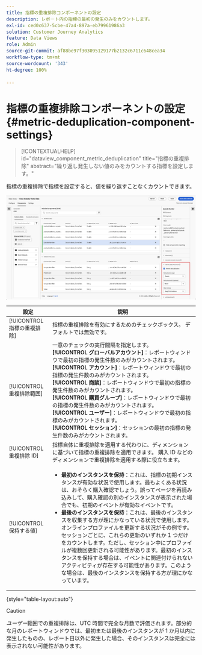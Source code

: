 ```yaml
---
title: 指標の重複排除コンポーネントの設定
description: レポート内の指標の最初の発生のみをカウントします。
exl-id: ced0c637-5cbe-47a4-897a-eb79961986a3
solution: Customer Journey Analytics
feature: Data Views
role: Admin
source-git-commit: af88be97f303095129177b2132c6711c648cea34
workflow-type: tm+mt
source-wordcount: '343'
ht-degree: 100%

---
```


# 指標の重複排除コンポーネントの設定 {#metric-deduplication-component-settings}

<!-- markdownlint-disable MD034 -->

>[!CONTEXTUALHELP]
>id="dataview_component_metric_deduplication"
>title="指標の重複排除"
>abstract="繰り返し発生しない値のみをカウントする指標を設定します。"

<!-- markdownlint-enable MD034 -->


指標の重複排除で指標を設定すると、値を繰り返すことなくカウントできます。

![指標の重複排除](../assets/metric-deduplication.png)

| 設定 | 説明 |
| --- | --- |
| [!UICONTROL 指標の重複排除] | 指標の重複排除を有効にするためのチェックボックス。 デフォルトでは無効です。 |
| [!UICONTROL 重複排除範囲] | 一意のチェックの実行間隔を指定します。<br/>**[!UICONTROL グローバルアカウント&#x200B;]**：レポートウィンドウで最初の指標の発生件数のみがカウントされます。<br/>**[!UICONTROL アカウント]**：レポートウィンドウで最初の指標の発生件数のみがカウントされます。<br/>**[!UICONTROL 商談&#x200B;]**：レポートウィンドウで最初の指標の発生件数のみがカウントされます。<br/>**[!UICONTROL 購買グループ]**：レポートウィンドウで最初の指標の発生件数のみがカウントされます。<br/>**[!UICONTROL ユーザー&#x200B;]**：レポートウィンドウで最初の指標のみがカウントされます。<br>**[!UICONTROL セッション]**：セッションの最初の指標の発生件数のみがカウントされます。<br> |
| [!UICONTROL 重複排除 ID] | 指標自体に重複排除を適用する代わりに、ディメンションに基づいて指標の重複排除を適用できます。 購入 ID などのディメンションで重複排除を適用する際に役立ちます。 |
| [!UICONTROL 保持する値] | <ul><li>**最初のインスタンスを保持**：これは、指標の初期インスタンスが有効な状況で使用します。最もよくある状況は、おそらく購入確認でしょう。誤ってページを再読み込みして、購入確認の別のインスタンスが表示された場合でも、初期のイベントが有効なイベントです。</li><li>**最後のインスタンスを保持**：これは、最後のインスタンスを収集する方が理にかなっている状況で使用します。オンラインプロファイルを更新する状況がその例です。 セッションごとに、これらの更新のいずれか 1 つだけをカウントします。ただし、セッション中にプロファイルが複数回更新される可能性があります。最初のインスタンスを保持する場合は、イベントに関連付けられないアクティビティが存在する可能性があります。このような場合は、最後のインスタンスを保持する方が理にかなっています。</li></ul> |

{style="table-layout:auto"}

>[!CAUTION]
>
>_ユーザー_&#x200B;範囲での重複排除は、UTC 時間で完全な月数で評価されます。部分的な月のレポートウィンドウでは、最初または最後のインスタンスが 1 か月以内に発生したものの、レポート日以外に発生した場合、そのインスタンスは完全には表示されない可能性があります。
